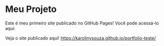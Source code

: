 # Meu Projeto

Este é meu primeiro site publicado no GitHub Pages! Você pode acessá-lo aqui:

Veja o site publicado aqui! <https://karolinysouza.github.io/portfolio-teste/>


